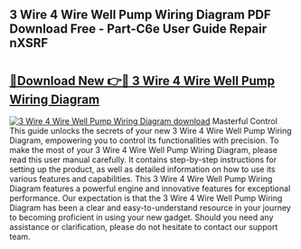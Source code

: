## 3 Wire 4 Wire Well Pump Wiring Diagram PDF Download Free - Part-C6e User Guide Repair nXSRF

# <h2><a href="http://dfkufvn.blite.top/?on=3+Wire+4+Wire+Well+Pump+Wiring+Diagram">🔗Download New 👉🔴 3 Wire 4 Wire Well Pump Wiring Diagram</a></h2>

[![3 Wire 4 Wire Well Pump Wiring Diagram download](https://i.imgur.com/lujVjoI.png)](http://dfkufvn.blite.top/?on=3+Wire+4+Wire+Well+Pump+Wiring+Diagram)
Masterful Control This guide unlocks the secrets of your new 3 Wire 4 Wire Well Pump Wiring Diagram, empowering you to control its functionalities with precision. To make the most of your 3 Wire 4 Wire Well Pump Wiring Diagram, please read this user manual carefully. It contains step-by-step instructions for setting up the product, as well as detailed information on how to use its various features and capabilities. This 3 Wire 4 Wire Well Pump Wiring Diagram features a powerful engine and innovative features for exceptional performance. Our expectation is that the 3 Wire 4 Wire Well Pump Wiring Diagram has been a clear and easy-to-understand resource in your journey to becoming proficient in using your new gadget. Should you need any assistance or clarification, please do not hesitate to contact our support team.
